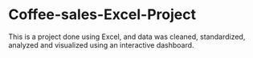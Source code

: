 # Coffee-sales-Excel-Project
This is a project done using Excel, and data was cleaned, standardized, analyzed and visualized using an interactive dashboard.

